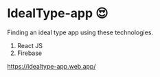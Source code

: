 # IdealType-app 😍

Finding an ideal type app using these technologies.

1. React JS
2. Firebase

https://idealtype-app.web.app/
